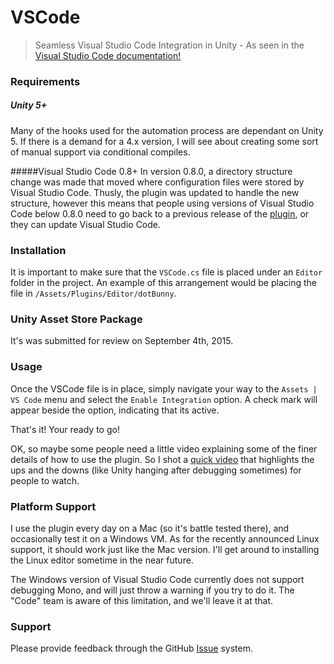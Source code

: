 # VSCode
> Seamless Visual Studio Code Integration in Unity - As seen in the [Visual Studio Code documentation!](https://code.visualstudio.com/Docs/runtimes/unity)

### Requirements
##### Unity 5+
Many of the hooks used for the automation process are dependant on Unity 5. If there is a demand for a 4.x version, I will see about creating some sort of manual support via conditional compiles.

#####Visual Studio Code 0.8+
In version 0.8.0, a directory structure change was made that moved where configuration files were stored by Visual Studio Code. Thusly, the plugin was updated to handle the new structure, however this means that people using versions of Visual Studio Code below 0.8.0 need to go back to a previous release of the [plugin](https://github.com/dotBunny/VSCode/releases/tag/1.6.5), or they can update Visual Studio Code.

### Installation
It is important to make sure that the `VSCode.cs` file is placed under an `Editor` folder in the project. An example of this arrangement would be placing the file in `/Assets/Plugins/Editor/dotBunny`.

### Unity Asset Store Package
It's was submitted for review on September 4th, 2015.

### Usage
Once the VSCode file is in place, simply navigate your way to the `Assets | VS Code` menu and select the `Enable Integration` option. A check mark will appear beside the option, indicating that its active.

That's it! Your ready to go!

OK, so maybe some people need a little video explaining some of the finer details of how to use the plugin. So I shot a [quick video](https://vimeo.com/dotbunny/vscode) that highlights the ups and the downs (like Unity hanging after debugging sometimes) for people to watch.

### Platform Support
I use the plugin every day on a Mac (so it's battle tested there), and occasionally test it on a Windows VM. As for the recently announced Linux support, it should work just like the Mac version. I'll get around to installing the Linux editor sometime in the near future.

The Windows version of Visual Studio Code currently does not support debugging Mono, and will just throw a warning if you try to do it. The "Code" team is aware of this limitation, and we'll leave it at that.

### Support
Please provide feedback through the GitHub [Issue](https://github.com/dotBunny/VSCode/issues) system.
